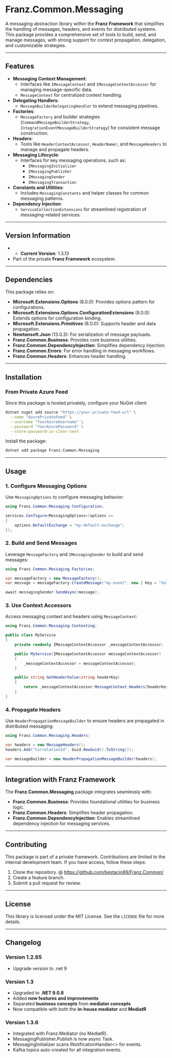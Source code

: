 ﻿# **Franz.Common.Messaging**

A messaging abstraction library within the **Franz Framework** that simplifies the handling of messages, headers, and events for distributed systems. This package provides a comprehensive set of tools to build, send, and manage messages, with strong support for context propagation, delegation, and customizable strategies.

---

## **Features**

- **Messaging Context Management**:
  - Interfaces like `IMessageContext` and `IMessageContextAccessor` for managing message-specific data.
  - `MessageContext` for centralized context handling.
- **Delegating Handlers**:
  - `MessageBuilderDelegatingHandler` to extend messaging pipelines.
- **Factories**:
  - `MessageFactory` and builder strategies (`CommandMessageBuilderStrategy`, `IntegrationEventMessageBuilderStrategy`) for consistent message construction.
- **Headers**:
  - Tools like `HeaderContextAccessor`, `HeaderNamer`, and `MessageHeaders` to manage and propagate headers.
- **Messaging Lifecycle**:
  - Interfaces for key messaging operations, such as:
    - `IMessagingInitializer`
    - `IMessagingPublisher`
    - `IMessagingSender`
    - `IMessagingTransaction`
- **Constants and Utilities**:
  - Includes `MessagingConstants` and helper classes for common messaging patterns.
- **Dependency Injection**:
  - `ServiceCollectionExtensions` for streamlined registration of messaging-related services.

---

## **Version Information**

- - **Current Version**: 1.3.13
- Part of the private **Franz Framework** ecosystem.

---

## **Dependencies**

This package relies on:
- **Microsoft.Extensions.Options** (8.0.0): Provides options pattern for configurations.
- **Microsoft.Extensions.Options.ConfigurationExtensions** (8.0.0): Extends options for configuration binding.
- **Microsoft.Extensions.Primitives** (8.0.0): Supports header and data propagation.
- **Newtonsoft.Json** (13.0.3): For serialization of message payloads.
- **Franz.Common.Business**: Provides core business utilities.
- **Franz.Common.DependencyInjection**: Simplifies dependency injection.
- **Franz.Common.Errors**: For error handling in messaging workflows.
- **Franz.Common.Headers**: Enhances header handling.

---

## **Installation**

### **From Private Azure Feed**
Since this package is hosted privately, configure your NuGet client:

```bash
dotnet nuget add source "https://your-private-feed-url" \
  --name "AzurePrivateFeed" \
  --username "YourAzureUsername" \
  --password "YourAzurePassword" \
  --store-password-in-clear-text
```

Install the package:

```bash
dotnet add package Franz.Common.Messaging  
```

---

## **Usage**

### **1. Configure Messaging Options**

Use `MessagingOptions` to configure messaging behavior:

```csharp
using Franz.Common.Messaging.Configuration;

services.Configure<MessagingOptions>(options =>
{
    options.DefaultExchange = "my-default-exchange";
});
```

### **2. Build and Send Messages**

Leverage `MessageFactory` and `IMessagingSender` to build and send messages:

```csharp
using Franz.Common.Messaging.Factories;

var messageFactory = new MessageFactory();
var message = messageFactory.CreateMessage("my-event", new { Key = "Value" });

await messagingSender.SendAsync(message);
```

### **3. Use Context Accessors**

Access messaging context and headers using `MessageContext`:

```csharp
using Franz.Common.Messaging.Contexting;

public class MyService
{
    private readonly IMessageContextAccessor _messageContextAccessor;

    public MyService(IMessageContextAccessor messageContextAccessor)
    {
        _messageContextAccessor = messageContextAccessor;
    }

    public string GetHeaderValue(string headerKey)
    {
        return _messageContextAccessor.MessageContext.Headers[headerKey];
    }
}
```

### **4. Propagate Headers**

Use `HeaderPropagationMessageBuilder` to ensure headers are propagated in distributed messaging:

```csharp
using Franz.Common.Messaging.Headers;

var headers = new MessageHeaders();
headers.Add("CorrelationId", Guid.NewGuid().ToString());

var messageBuilder = new HeaderPropagationMessageBuilder(headers);
```

---

## **Integration with Franz Framework**

The **Franz.Common.Messaging** package integrates seamlessly with:
- **Franz.Common.Business**: Provides foundational utilities for business logic.
- **Franz.Common.Headers**: Simplifies header propagation.
- **Franz.Common.DependencyInjection**: Enables streamlined dependency injection for messaging services.

---

## **Contributing**

This package is part of a private framework. Contributions are limited to the internal development team. If you have access, follow these steps:
1. Clone the repository. @ https://github.com/bestacio89/Franz.Common/
2. Create a feature branch.
3. Submit a pull request for review.

---

## **License**

This library is licensed under the MIT License. See the `LICENSE` file for more details.

---

## **Changelog**

### Version 1.2.65
- Upgrade version to .net 9


### Version 1.3
- Upgraded to **.NET 9.0.8**
- Added **new features and improvements**
- Separated **business concepts** from **mediator concepts**
- Now compatible with both the **in-house mediator** and **MediatR**

### Version 1.3.6
- Integrated with Franz.Mediator (no MediatR).
- MessagingPublisher.Publish is now async Task.
- MessagingInitializer scans INotificationHandler<> for events.
- Kafka topics auto-created for all integration events.
